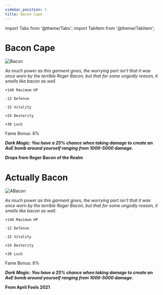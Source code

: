 ```yaml
---
sidebar_position: 1
title: Bacon Cape
---
```


import Tabs from '@theme/Tabs';
import TabItem from '@theme/TabItem';

<Tabs>
  <TabItem value="Bacon Cape" label="Bacon Cape" default>

# Bacon Cape

![Bacon](https://i.imgur.com/ZeNot1w.png)

<i>As much power as this garment gives, the worrying part isn't that it was once worn by the terrible Roger Bacon, but that for some ungodly reason, it smells like bacon as well.</i>

    +140 Maximum HP
    
    -12 Defense
    
    -15 Vitality
    
    +24 Dexterity
    
    +30 Luck
    
Fame Bonus: 8%

***Dark Magic: You have a 25% chance when taking damage to create an AoE bomb around yourself ranging from 1000-5000 damage.***

**Drops from Roger Bacon of the Realm**

  </TabItem>
  <TabItem value="Actually Bacon" label="Actually Bacon">

# Actually Bacon

![ABacon](https://vwiki.valorserver.com/api/item/picture/actually%20bacon)

<i>As much power as this garment gives, the worrying part isn't that it was once worn by the terrible Roger Bacon, but that for some ungodly reason, it smells like bacon as well.</i>

    +140 Maximum HP
    
    -12 Defense
    
    -15 Vitality
    
    +24 Dexterity
    
    +30 Luck
    
Fame Bonus: 8%

***Dark Magic: You have a 25% chance when taking damage to create an AoE bomb around yourself ranging from 1000-5000 damage.***

**From April Fools 2021**

  </TabItem>
</Tabs>
